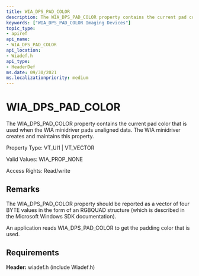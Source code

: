```yaml
---
title: WIA_DPS_PAD_COLOR
description: The WIA_DPS_PAD_COLOR property contains the current pad color that is used when the WIA minidriver pads unaligned data. The WIA minidriver creates and maintains this property.
keywords: ["WIA_DPS_PAD_COLOR Imaging Devices"]
topic_type:
- apiref
api_name:
- WIA_DPS_PAD_COLOR
api_location:
- Wiadef.h
api_type:
- HeaderDef
ms.date: 09/30/2021
ms.localizationpriority: medium
---
```


# WIA_DPS_PAD_COLOR

The WIA_DPS_PAD_COLOR property contains the current pad color that is used when the WIA minidriver pads unaligned data. The WIA minidriver creates and maintains this property.

Property Type: VT_UI1 | VT_VECTOR

Valid Values: WIA_PROP_NONE

Access Rights: Read/write

## Remarks

The WIA_DPS_PAD_COLOR property should be reported as a vector of four BYTE values in the form of an RGBQUAD structure (which is described in the Microsoft Windows SDK documentation).

An application reads WIA_DPS_PAD_COLOR to get the padding color that is used.

## Requirements

**Header:** wiadef.h (include Wiadef.h)
